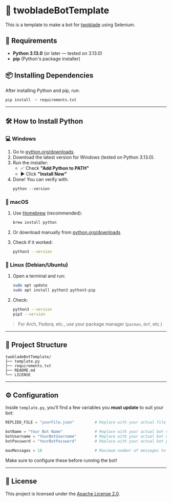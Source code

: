 # 🧠 twobladeBotTemplate

This is a template to make a bot for [twoblade](https://twoblade.com) using Selenium.

## 🐍 Requirements

- **Python 3.13.0** (or later — tested on 3.13.0)
- **pip** (Python's package installer)

## 📦 Installing Dependencies

After installing Python and pip, run:

```bash
pip install -r requirements.txt
```

---

## 🛠️ How to Install Python

### 💻 Windows

1. Go to [python.org/downloads](https://www.python.org/downloads/windows/).
2. Download the latest version for Windows (tested on Python 3.13.0).
3. Run the installer:
   - ✅ Check **"Add Python to PATH"**
   - ▶️ Click **"Install Now"**
4. Done! You can verify with:
   ```powershell
   python --version
   ```

### 🍏 macOS

1. Use [Homebrew](https://brew.sh/) (recommended):
   ```bash
   brew install python
   ```
2. Or download manually from [python.org/downloads](https://www.python.org/downloads/macos/)

3. Check if it worked:
   ```bash
   python3 --version
   ```

### 🐧 Linux (Debian/Ubuntu)

1. Open a terminal and run:
   ```bash
   sudo apt update
   sudo apt install python3 python3-pip
   ```
2. Check:
   ```bash
   python3 --version
   pip3 --version
   ```

> For Arch, Fedora, etc., use your package manager (`pacman`, `dnf`, etc.)

---

## 📁 Project Structure

```
twobladeBotTemplate/
├── template.py
├── requirements.txt
├── README.md
└── LICENSE
```

---

## ⚙️ Configuration

Inside `template.py`, you’ll find a few variables you **must update** to suit your bot:

```python
REPLIED_FILE = "yourFile.json"         # Replace with your actual file name

botName = "Your Bot Name"              # Replace with your actual bot name
botUsername = "YourBotUsername"        # Replace with your actual bot username
botPassword = "YourBotPassword"        # Replace with your actual bot password

maxMessages = 10                       # Maximum number of messages to process
```

Make sure to configure these before running the bot!

---

## 📄 License

This project is licensed under the [Apache License 2.0](LICENSE).
